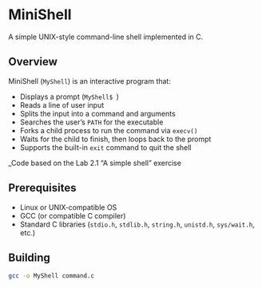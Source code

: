 # MiniShell

A simple UNIX-style command-line shell implemented in C.

## Overview

MiniShell (`MyShell`) is an interactive program that:

- Displays a prompt (`MyShell$ `)  
- Reads a line of user input  
- Splits the input into a command and arguments  
- Searches the user’s `PATH` for the executable  
- Forks a child process to run the command via `execv()`  
- Waits for the child to finish, then loops back to the prompt  
- Supports the built-in `exit` command to quit the shell  

_Code based on the Lab 2.1 “A simple shell” exercise

## Prerequisites

- Linux or UNIX‐compatible OS  
- GCC (or compatible C compiler)  
- Standard C libraries (`stdio.h`, `stdlib.h`, `string.h`, `unistd.h`, `sys/wait.h`, etc.)

## Building

```bash
gcc -o MyShell command.c
